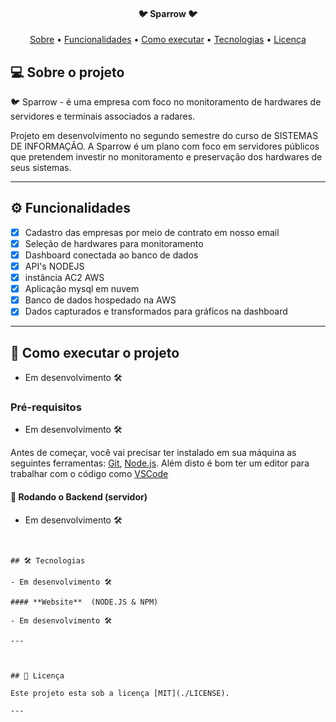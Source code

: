  
</p>


<h4 align="center"> 
    🐦 Sparrow 🐦
</h4>

<p align="center">
 <a href="#-sobre-o-projeto">Sobre</a> •
 <a href="#-funcionalidades">Funcionalidades</a> •
 <a href="#-como-executar-o-projeto">Como executar</a> • 
 <a href="#-tecnologias">Tecnologias</a> • 
 <a href="#user-content--licença">Licença</a>
</p>


## 💻 Sobre o projeto

🐦 Sparrow  - é uma empresa com foco no monitoramento de hardwares de servidores e terminais associados a radares.

Projeto em desenvolvimento no segundo semestre do curso de SISTEMAS DE INFORMAÇÃO. A Sparrow é um plano com foco em servidores públicos que pretendem investir no monitoramento e preservação dos hardwares de seus sistemas.

---

## ⚙️ Funcionalidades

- [x] Cadastro das empresas por meio de contrato em nosso email
- [x] Seleção de hardwares para monitoramento
- [x] Dashboard conectada ao banco de dados
- [x] API's NODEJS
- [x] instância AC2 AWS
- [x] Aplicação mysql em nuvem
- [x] Banco de dados hospedado na AWS
- [x] Dados capturados e transformados para gráficos na dashboard

---

## 🚀 Como executar o projeto

- Em desenvolvimento 🛠

### Pré-requisitos

- Em desenvolvimento 🛠

Antes de começar, você vai precisar ter instalado em sua máquina as seguintes ferramentas:
[Git](https://git-scm.com), [Node.js](https://nodejs.org/en/). 
Além disto é bom ter um editor para trabalhar com o código como [VSCode](https://code.visualstudio.com/)

#### 🎲 Rodando o Backend (servidor)

- Em desenvolvimento 🛠


```


## 🛠 Tecnologias

- Em desenvolvimento 🛠

#### **Website**  (NODE.JS & NPM)

- Em desenvolvimento 🛠

---



## 📝 Licença

Este projeto esta sob a licença [MIT](./LICENSE).

---

